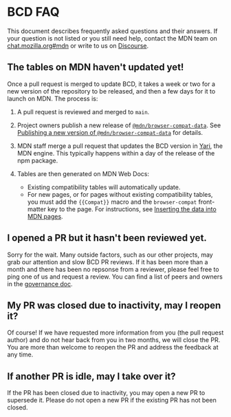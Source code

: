 # BCD FAQ

This document describes frequently asked questions and their answers. If your question is not listed or you still need help, contact the MDN team on [chat.mozilla.org#mdn](https://chat.mozilla.org/#/room/#mdn:mozilla.org) or write to us on [Discourse](https://discourse.mozilla-community.org/c/mdn).

## The tables on MDN haven't updated yet!

Once a pull request is merged to update BCD, it takes a week or two for a new version of the repository to be released, and then a few days for it to launch on MDN. The process is:

1. A pull request is reviewed and merged to `main`.
2. Project owners publish a new release of [`@mdn/browser-compat-data`](https://www.npmjs.com/package/@mdn/browser-compat-data).
   See [Publishing a new version of `@mdn/browser-compat-data`](publishing.md) for details.
3. MDN staff merge a pull request that updates the BCD version in [Yari](https://github.com/mdn/yari), the MDN engine. This typically happens within a day of the release of the npm package.
4. Tables are then generated on MDN Web Docs:

   - Existing compatibility tables will automatically update.
   - For new pages, or for pages without existing compatibility tables, you must add the `{{Compat}}` macro and the `browser-compat` front-matter key to the page.
     For instructions, see [Inserting the data into MDN pages](https://developer.mozilla.org/en-US/docs/MDN/Structures/Compatibility_tables#inserting_the_data_into_mdn_pages).

## I opened a PR but it hasn't been reviewed yet.

Sorry for the wait. Many outside factors, such as our other projects, may grab our attention and slow BCD PR reviews. If it has been more than a month and there has been no repsonse from a reviewer, please feel free to ping one of us and request a review. You can find a list of peers and owners in the [governance doc](../GOVERNANCE.md).

## My PR was closed due to inactivity, may I reopen it?

Of course! If we have requested more information from you (the pull request author) and do not hear back from you in two months, we will close the PR. You are more than welcome to reopen the PR and address the feedback at any time.

## If another PR is idle, may I take over it?

If the PR has been closed due to inactivity, you may open a new PR to supersede it. Please do not open a new PR if the existing PR has not been closed.
